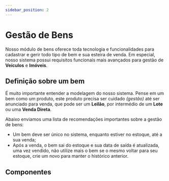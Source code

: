 ```yaml
---
sidebar_position: 2
---
```


# Gestão de Bens

Nosso módulo de bens oferece toda tecnologia e funcionalidades para cadastrar e gerir todo tipo de bem e sua esteira de venda. Em especial, nosso sistema possui requisitos funcionais mais avançados para gestão de **Veículos** e **Imóveis**.

## Definição sobre um bem

É muito importante entender a modelagem do nosso sistema. Pense em um bem como um produto, este produto precisa ser cuidado *(gestão)* até ser anunciado para venda, que pode ser um **Leilão**, por intermédio de um **Lote** ou uma **Venda Direta**. 

Abaixo enviamos uma lista de recomendações importantes sobre a gestão de bens:

- Um bem deve ser único no sistema, enquanto estiver no estoque, até a sua venda;
- Após a venda, o bem sai do estoque e sua data de saída é atualizada, uma vez vendido, não utilize mais o bem se o mesmo voltar para seu estoque, crie um novo para manter o histórico anterior.

## Componentes
